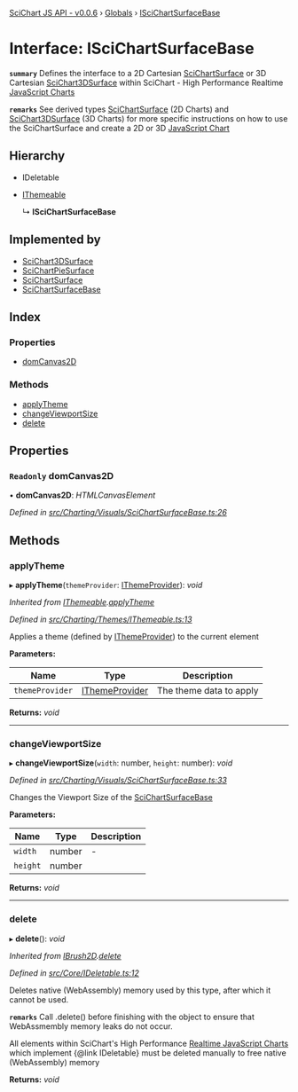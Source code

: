 [SciChart JS API - v0.0.6](../README.md) › [Globals](../globals.md) › [ISciChartSurfaceBase](iscichartsurfacebase.md)

# Interface: ISciChartSurfaceBase

**`summary`** Defines the interface to a 2D Cartesian [SciChartSurface](../classes/scichartsurface.md) or 3D Cartesian [SciChart3DSurface](../classes/scichart3dsurface.md) within SciChart -
High Performance Realtime [JavaScript Charts](https://www.scichart.com/javascript-chart-features)

**`remarks`** 
See derived types [SciChartSurface](../classes/scichartsurface.md) (2D Charts) and [SciChart3DSurface](../classes/scichart3dsurface.md) (3D Charts) for more specific instructions on how
to use the SciChartSurface and create a 2D or 3D [JavaScript Chart](https://www.scichart.com/javascript-chart-features)

## Hierarchy

* IDeletable

* [IThemeable](ithemeable.md)

  ↳ **ISciChartSurfaceBase**

## Implemented by

* [SciChart3DSurface](../classes/scichart3dsurface.md)
* [SciChartPieSurface](../classes/scichartpiesurface.md)
* [SciChartSurface](../classes/scichartsurface.md)
* [SciChartSurfaceBase](../classes/scichartsurfacebase.md)

## Index

### Properties

* [domCanvas2D](iscichartsurfacebase.md#readonly-domcanvas2d)

### Methods

* [applyTheme](iscichartsurfacebase.md#applytheme)
* [changeViewportSize](iscichartsurfacebase.md#changeviewportsize)
* [delete](iscichartsurfacebase.md#delete)

## Properties

### `Readonly` domCanvas2D

• **domCanvas2D**: *HTMLCanvasElement*

*Defined in [src/Charting/Visuals/SciChartSurfaceBase.ts:26](https://github.com/ABTSoftware/SciChart.Dev/blob/34ff3115c2/Web/src/SciChart/src/Charting/Visuals/SciChartSurfaceBase.ts#L26)*

## Methods

###  applyTheme

▸ **applyTheme**(`themeProvider`: [IThemeProvider](ithemeprovider.md)): *void*

*Inherited from [IThemeable](ithemeable.md).[applyTheme](ithemeable.md#applytheme)*

*Defined in [src/Charting/Themes/IThemeable.ts:13](https://github.com/ABTSoftware/SciChart.Dev/blob/34ff3115c2/Web/src/SciChart/src/Charting/Themes/IThemeable.ts#L13)*

Applies a theme (defined by [IThemeProvider](ithemeprovider.md)) to the current element

**Parameters:**

Name | Type | Description |
------ | ------ | ------ |
`themeProvider` | [IThemeProvider](ithemeprovider.md) | The theme data to apply  |

**Returns:** *void*

___

###  changeViewportSize

▸ **changeViewportSize**(`width`: number, `height`: number): *void*

*Defined in [src/Charting/Visuals/SciChartSurfaceBase.ts:33](https://github.com/ABTSoftware/SciChart.Dev/blob/34ff3115c2/Web/src/SciChart/src/Charting/Visuals/SciChartSurfaceBase.ts#L33)*

Changes the Viewport Size of the [SciChartSurfaceBase](../classes/scichartsurfacebase.md)

**Parameters:**

Name | Type | Description |
------ | ------ | ------ |
`width` | number | - |
`height` | number |   |

**Returns:** *void*

___

###  delete

▸ **delete**(): *void*

*Inherited from [IBrush2D](ibrush2d.md).[delete](ibrush2d.md#delete)*

*Defined in [src/Core/IDeletable.ts:12](https://github.com/ABTSoftware/SciChart.Dev/blob/34ff3115c2/Web/src/SciChart/src/Core/IDeletable.ts#L12)*

Deletes native (WebAssembly) memory used by this type, after which it cannot be used.

**`remarks`** 
Call .delete() before finishing with the object to ensure that WebAssmembly memory leaks do
not occur.

All elements within SciChart's High Performance
[Realtime JavaScript Charts](https://www.scichart.com/javascript-chart-features) which implement
{@link IDeletable} must be deleted manually to free native (WebAssembly) memory

**Returns:** *void*

